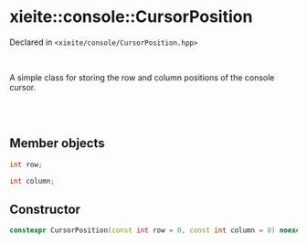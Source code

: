 # xieite::console::CursorPosition
Declared in `<xieite/console/CursorPosition.hpp>`

<br/>

A simple class for storing the row and column positions of the console cursor.

<br/><br/>

## Member objects
```cpp
int row;
```
```cpp
int column;
```

## Constructor
```cpp
constexpr CursorPosition(const int row = 0, const int column = 0) noexcept;
```
